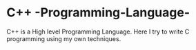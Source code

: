 # C++ -Programming-Language-
C++  is a High level Programming Language. Here I try to write C programming using my own techniques.
